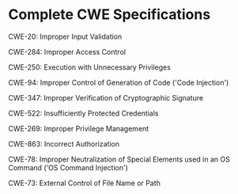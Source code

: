 

# Complete CWE Specifications

CWE-20: Improper Input Validation

CWE-284: Improper Access Control

CWE-250: Execution with Unnecessary Privileges

CWE-94: Improper Control of Generation of Code ('Code Injection')

CWE-347: Improper Verification of Cryptographic Signature

CWE-522: Insufficiently Protected Credentials

CWE-269: Improper Privilege Management

CWE-863: Incorrect Authorization

CWE-78: Improper Neutralization of Special Elements used in an OS Command ('OS Command Injection')

CWE-73: External Control of File Name or Path